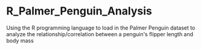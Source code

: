 # R_Palmer_Penguin_Analysis
Using the R programming language to load in the Palmer Penguin dataset to analyze the relationship/correlation between a penguin's flipper length and body mass
